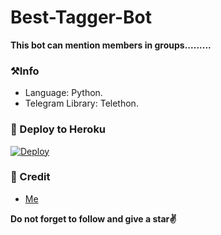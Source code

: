 # Best-Tagger-Bot
**This bot can mention members in groups.........**

### ⚒Info
- Language: Python.
- Telegram Library: Telethon.

### 🚀 Deploy to Heroku
[![Deploy](https://www.herokucdn.com/deploy/button.svg)](https://heroku.com/deploy?template=**https://github.com/debojit-dev/Best-Tagger-Bot**)

### 🤡 Credit
- [Me](https://github.com/debojit-dev)

**Do not forget to follow and give a star✌️**
